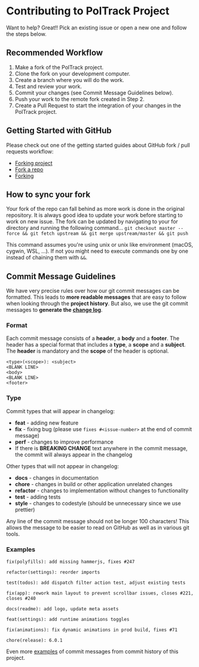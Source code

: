 # Contributing to PolTrack Project

Want to help? Great!! Pick an existing issue or open a new one and follow the steps below.

## Recommended Workflow

1. Make a fork of the PolTrack project.
2. Clone the fork on your development computer.
3. Create a branch where you will do the work.
4. Test and review your work.
5. Commit your changes (see Commit Message Guidelines below).
6. Push your work to the remote fork created in Step 2.
7. Create a Pull Request to start the integration of your changes in the PolTrack project.

## Getting Started with GitHub

Please check out one of the getting started guides about GitHub fork / pull requests workflow:

* [Forking project](https://guides.github.com/activities/forking/)
* [Fork a repo](https://help.github.com/articles/fork-a-repo/)
* [Forking](https://gist.github.com/Chaser324/ce0505fbed06b947d962)

## How to sync your fork

Your fork of the repo can fall behind as more work is done in the original repository.
It is always good idea to update your work before starting to work on new issue.
The fork can be updated by navigating to your for directory and running the following command...
`git checkout master --force && git fetch upstream && git merge upstream/master && git push`

This command assumes you're using unix or unix like environment (macOS, cygwin, WSL, ...). 
If not you might need to execute commands one by one instead of chaining them with `&&`.

## Commit Message Guidelines

We have very precise rules over how our git commit messages can be formatted.  This leads to **more
readable messages** that are easy to follow when looking through the **project history**.  But also,
we use the git commit messages to **generate the [change log](https://github.com/vis/poltrack/blob/master/CHANGELOG.md)**.

### Format

Each commit message consists of a **header**, a **body** and a **footer**.  The header has a special
format that includes a **type**, a **scope** and a **subject**. 
The **header** is mandatory and the **scope** of the header is optional.

```
<type>(<scope>): <subject>
<BLANK LINE>
<body>
<BLANK LINE>
<footer>
```

### Type

Commit types that will appear in changelog:

* **feat** - adding new feature
* **fix** - fixing bug (please use `fixes #<issue-number>` at the end of commit message)
* **perf** - changes to improve performance
* If there is **BREAKING CHANGE** text anywhere in the commit message, the commit will always appear in the changelog

Other types that will not appear in changelog:

* **docs** - changes in documentation
* **chore** - changes in build or other application unrelated changes
* **refactor** - changes to implementation without changes to functionality
* **test** - adding tests
* **style** - changes to codestyle (should be unnecessary since we use prettier)

Any line of the commit message should not be longer 100 characters! This allows the message to be easier
to read on GitHub as well as in various git tools.

### Examples

```
fix(polyfills): add missing hammerjs, fixes #247
```
```
refactor(settings): reorder imports
```
```
test(todos): add dispatch filter action test, adjust existing tests
```
```
fix(app): rework main layout to prevent scrollbar issues, closes #221, closes #240
```
```
docs(readme): add logo, update meta assets
```
```
feat(settings): add runtime animations toggles
```
```
fix(animations): fix dynamic animations in prod build, fixes #71
```
```
chore(release): 6.0.1
```

Even more [examples](https://github.com/vis/poltrack/commits/master) of commit messages from commit history of this project.
